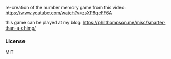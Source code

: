 re-creation of the number memory game from this video:
https://www.youtube.com/watch?v=zsXP8qeFF6A

this game can be played at my blog:
https://philthompson.me/misc/smarter-than-a-chimp/

### License
MIT
